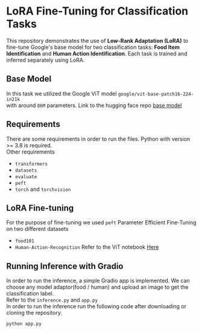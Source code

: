 # LoRA Fine-Tuning for Classification Tasks

This repository demonstrates the use of **Low-Rank Adaptation (LoRA)** to fine-tune Google's base model for two classification tasks: **Food Item Identification** and **Human Action Identification**. Each task is trained and inferred separately using LoRA.


## Base Model
  In this task we utilized the Google ViT model `google/vit-base-patch16-224-in21k` </br> with around `86M` parameters. 
  Link to the hugging face repo [base model](https://huggingface.co/google/vit-base-patch16-224)

## Requirements
  There are some requirements in order to run the files. Python with version >= 3.8 is required.
  </br> Other requirements
  - `transformers`
  - `datasets`
  - `evaluate`
  - `peft`
  - `torch` and `torchvision`

## LoRA Fine-tuning

 For the purpose of fine-tuning we used `peft` Parameter Efficient Fine-Tuning on two different datasets 
 - `food101`
 - `Human-Action-Recognition`
Refer to the ViT notebook [Here](https://github.com/programindz/lora-vit-finetuning/blob/master/ViT%20LoRA%20Fine%20Tuning.ipynb)

## Running Inference with Gradio

 In order to run the inference, a simple Gradio app is implemented. We can choose any model adaptor(food / human) and upload an image to get the classification label.
 </br> Refer to the `inference.py` and `app.py`
 </br> In order to run the inference run the following code after downloading or cloning the repository.</br>
 ```
python app.py
```

 
